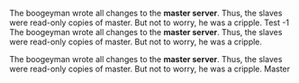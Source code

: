 The boogeyman wrote all changes to the **master server**. Thus, the slaves
were read-only copies of master. But not to worry, he was a cripple.
Test -1
The boogeyman wrote all changes to the **master server**. Thus, the slaves
were read-only copies of master. But not to worry, he was a cripple.

The boogeyman wrote all changes to the **master server**. Thus, the slaves
were read-only copies of master. But not to worry, he was a cripple.
Master
